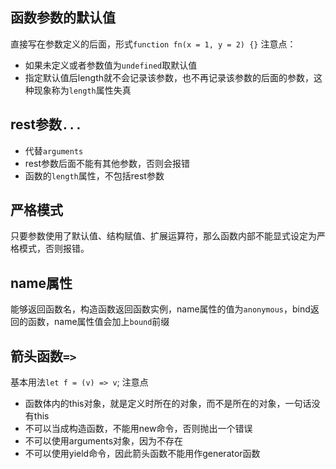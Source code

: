 ## 函数参数的默认值

直接写在参数定义的后面，形式`function fn(x = 1, y = 2) {}`
注意点：
- 如果未定义或者参数值为`undefined`取默认值
- 指定默认值后length就不会记录该参数，也不再记录该参数的后面的参数，这种现象称为`length`属性失真


## rest参数`...`

- 代替`arguments`
- rest参数后面不能有其他参数，否则会报错
- 函数的`length`属性，不包括rest参数

## 严格模式

只要参数使用了默认值、结构赋值、扩展运算符，那么函数内部不能显式设定为严格模式，否则报错。

## name属性

能够返回函数名，构造函数返回函数实例，name属性的值为`anonymous`，bind返回的函数，name属性值会加上`bound`前缀

## 箭头函数`=>`

基本用法`let f = (v) => v`;
注意点
- 函数体内的this对象，就是定义时所在的对象，而不是所在的对象，一句话没有this
- 不可以当成构造函数，不能用new命令，否则抛出一个错误
- 不可以使用arguments对象，因为不存在
- 不可以使用yield命令，因此箭头函数不能用作generator函数
